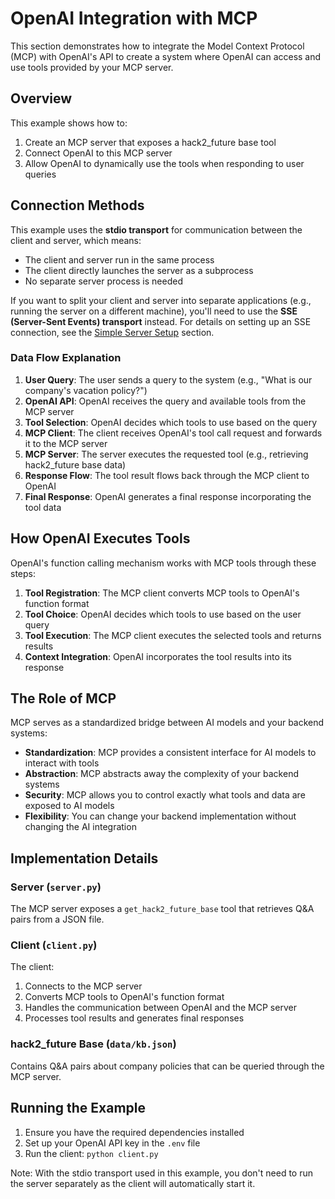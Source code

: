 # OpenAI Integration with MCP

This section demonstrates how to integrate the Model Context Protocol (MCP) with OpenAI's API to create a system where OpenAI can access and use tools provided by your MCP server.

## Overview

This example shows how to:

1. Create an MCP server that exposes a hack2_future base tool
2. Connect OpenAI to this MCP server
3. Allow OpenAI to dynamically use the tools when responding to user queries

## Connection Methods

This example uses the **stdio transport** for communication between the client and server, which means:

- The client and server run in the same process
- The client directly launches the server as a subprocess
- No separate server process is needed

If you want to split your client and server into separate applications (e.g., running the server on a different machine), you'll need to use the **SSE (Server-Sent Events) transport** instead. For details on setting up an SSE connection, see the [Simple Server Setup](../3-simple-server-setup) section.

### Data Flow Explanation

1. **User Query**: The user sends a query to the system (e.g., "What is our company's vacation policy?")
2. **OpenAI API**: OpenAI receives the query and available tools from the MCP server
3. **Tool Selection**: OpenAI decides which tools to use based on the query
4. **MCP Client**: The client receives OpenAI's tool call request and forwards it to the MCP server
5. **MCP Server**: The server executes the requested tool (e.g., retrieving hack2_future base data)
6. **Response Flow**: The tool result flows back through the MCP client to OpenAI
7. **Final Response**: OpenAI generates a final response incorporating the tool data

## How OpenAI Executes Tools

OpenAI's function calling mechanism works with MCP tools through these steps:

1. **Tool Registration**: The MCP client converts MCP tools to OpenAI's function format
2. **Tool Choice**: OpenAI decides which tools to use based on the user query
3. **Tool Execution**: The MCP client executes the selected tools and returns results
4. **Context Integration**: OpenAI incorporates the tool results into its response

## The Role of MCP

MCP serves as a standardized bridge between AI models and your backend systems:

- **Standardization**: MCP provides a consistent interface for AI models to interact with tools
- **Abstraction**: MCP abstracts away the complexity of your backend systems
- **Security**: MCP allows you to control exactly what tools and data are exposed to AI models
- **Flexibility**: You can change your backend implementation without changing the AI integration

## Implementation Details

### Server (`server.py`)

The MCP server exposes a `get_hack2_future_base` tool that retrieves Q&A pairs from a JSON file.

### Client (`client.py`)

The client:

1. Connects to the MCP server
2. Converts MCP tools to OpenAI's function format
3. Handles the communication between OpenAI and the MCP server
4. Processes tool results and generates final responses

### hack2_future Base (`data/kb.json`)

Contains Q&A pairs about company policies that can be queried through the MCP server.

## Running the Example

1. Ensure you have the required dependencies installed
2. Set up your OpenAI API key in the `.env` file
3. Run the client: `python client.py`

Note: With the stdio transport used in this example, you don't need to run the server separately as the client will automatically start it.
